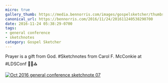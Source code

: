 ```yaml
---
micro: true
gallery_thumb: https://media.bennorris.com/images/gospelsketcher/thumbs/oct-16-1-mcconkie.jpg
canonical_url: https://bennorris.com/2016/11/24/201611240538290700
date: 2016-11-24 05:38:29-0700
tags:
- general conference
- sketchnotes
category: Gospel Sketcher
---
```


Prayer is a gift from God. #Sketchnotes from Carol F. McConkie at #LDSConf ✍🏼⛪️

[![Oct 2016 general conference sketchnote 07](https://media.bennorris.com/images/gospelsketcher/general-conference/oct-2016/oct-16-1-mcconkie.jpg)](https://media.bennorris.com/images/gospelsketcher/general-conference/oct-2016/oct-16-1-mcconkie.jpg)